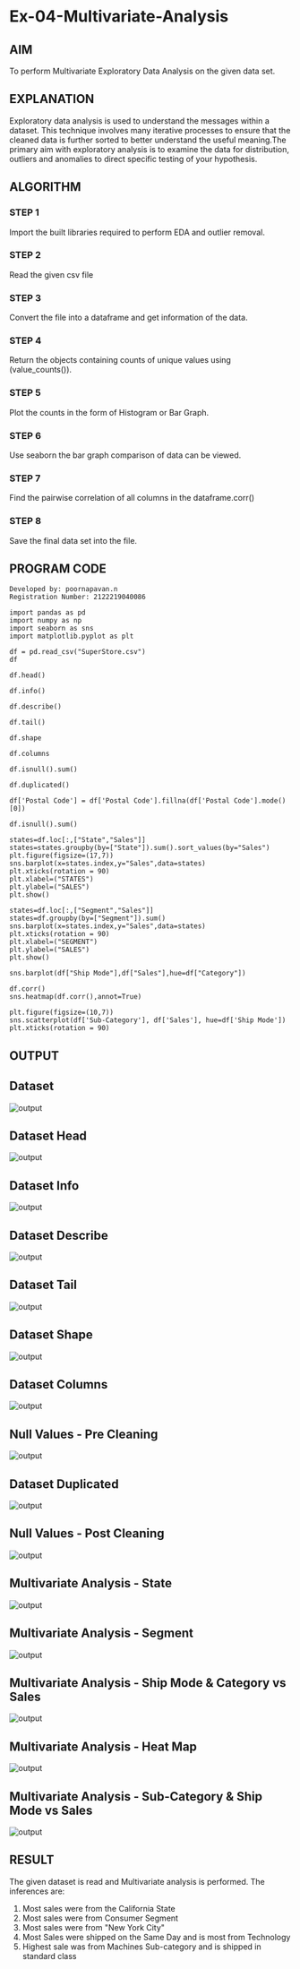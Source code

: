 # Ex-04-Multivariate-Analysis
## AIM
To perform Multivariate Exploratory Data Analysis on the given data set.
## EXPLANATION
Exploratory data analysis is used to understand the messages within a dataset. This technique involves many iterative processes to ensure that the cleaned data is further sorted to better understand the useful meaning.The primary aim with exploratory analysis is to examine the data for distribution, outliers and anomalies to direct specific testing of your hypothesis.
## ALGORITHM
### STEP 1
Import the built libraries required to perform EDA and outlier removal.

### STEP 2
Read the given csv file

### STEP 3
Convert the file into a dataframe and get information of the data.

### STEP 4
Return the objects containing counts of unique values using (value_counts()).

### STEP 5
Plot the counts in the form of Histogram or Bar Graph.

### STEP 6
Use seaborn the bar graph comparison of data can be viewed.

### STEP 7
Find the pairwise correlation of all columns in the dataframe.corr()

### STEP 8
Save the final data set into the file.

## PROGRAM CODE
```
Developed by: poornapavan.n
Registration Number: 2122219040086
```
```
import pandas as pd
import numpy as np
import seaborn as sns
import matplotlib.pyplot as plt

df = pd.read_csv("SuperStore.csv")
df

df.head()

df.info()

df.describe()

df.tail()

df.shape

df.columns

df.isnull().sum()

df.duplicated()

df['Postal Code'] = df['Postal Code'].fillna(df['Postal Code'].mode()[0])

df.isnull().sum()

states=df.loc[:,["State","Sales"]]
states=states.groupby(by=["State"]).sum().sort_values(by="Sales")
plt.figure(figsize=(17,7))
sns.barplot(x=states.index,y="Sales",data=states)
plt.xticks(rotation = 90)
plt.xlabel=("STATES")
plt.ylabel=("SALES")
plt.show()

states=df.loc[:,["Segment","Sales"]]
states=df.groupby(by=["Segment"]).sum()
sns.barplot(x=states.index,y="Sales",data=states)
plt.xticks(rotation = 90)
plt.xlabel=("SEGMENT")
plt.ylabel=("SALES")
plt.show()

sns.barplot(df["Ship Mode"],df["Sales"],hue=df["Category"])

df.corr()
sns.heatmap(df.corr(),annot=True)

plt.figure(figsize=(10,7))
sns.scatterplot(df['Sub-Category'], df['Sales'], hue=df['Ship Mode'])
plt.xticks(rotation = 90)
```

## OUTPUT
## Dataset
![output](ss1.png)
## Dataset Head
![output](ss2.png)
## Dataset Info
![output](ss3.png)
## Dataset Describe
![output](ss4.png)
## Dataset Tail
![output](ss5.png)
## Dataset Shape
![output](ss6.png)
## Dataset Columns
![output](ss7.png)
## Null Values - Pre Cleaning
![output](ss8.png)
## Dataset Duplicated
![output](ss9.png)
## Null Values - Post Cleaning
![output](ss10.png)
## Multivariate Analysis - State
![output](ss11.png)
## Multivariate Analysis - Segment
![output](ss12.png)
## Multivariate Analysis - Ship Mode & Category vs Sales
![output](ss13.png)
## Multivariate Analysis - Heat Map
![output](ss14.png)
## Multivariate Analysis - Sub-Category & Ship Mode vs Sales
![output](ss15.png)

## RESULT
The given dataset is read and Multivariate analysis is performed. The inferences are:

1. Most sales were from the California State
2. Most sales were from Consumer Segment
3. Most sales were from "New York City"
4. Most Sales were shipped on the Same Day and is most from Technology
5. Highest sale was from Machines Sub-category and is shipped in standard class
